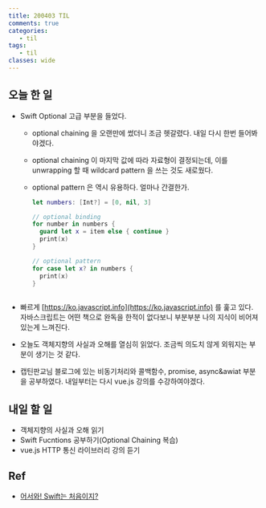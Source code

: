 ```yaml
---
title: 200403 TIL
comments: true
categories:
   - til
tags:
   - til
classes: wide
---
```

## 오늘 한 일
- Swift Optional 고급 부분을 들었다.

  - optional chaining 을 오랜만에 썼더니 조금 헷갈렸다. 내일 다시 한번 들어봐야겠다.
  - optional chaining 이 마지막 값에 따라 자료형이 결정되는데, 이를 unwrapping 할 때 wildcard pattern 을 쓰는 것도 새로웠다.
  - optional pattern 은 역시 유용하다. 얼마나 간결한가.

    ```swift
    let numbers: [Int?] = [0, nil, 3]
    
    // optional binding
    for number in numbers {
      guard let x = item else { continue }
      print(x)
    }
    
    // optional pattern
    for case let x? in numbers {
      print(x)
    }
                              
    ```

- 빠르게 [https://ko.javascript.info](https://ko.javascript.info) 를 훑고 있다. 자바스크립트는 어떤 책으로 완독을 한적이 없다보니 부분부분 나의 지식이 비어져있는게 느껴진다. 
- 오늘도 객체지향의 사실과 오해를 열심히 읽었다. 조금씩 의도치 않게 외워지는 부분이 생기는 것 같다.
- 캡틴판교님 블로그에 있는 비동기처리와 콜백함수, promise, async&awiat 부분을 공부하였다. 내일부터는 다시 vue.js 강의를 수강하여야겠다.


## 내일 할 일
- 객체지향의 사실과 오해 읽기
- Swift Fucntions 공부하기(Optional Chaining 복습)
- vue.js HTTP 통신 라이브러리 강의 듣기

## Ref
- [어서와! Swift는 처음이지?](https://programmers.co.kr/learn/courses/9873)

